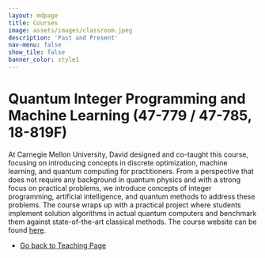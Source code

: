 ```yaml
---
layout: mdpage
title: Courses
image: assets/images/classroom.jpeg
description: 'Past and Present'
nav-menu: false
show_tile: false
banner_color: style1
---
```


# Quantum Integer Programming and Machine Learning (47-779 / 47-785, 18-819F)
At Carnegie Mellon University, David designed and co-taught this course, focusing on introducing concepts in discrete optimization, machine learning, and quantum computing for practitioners. From a perspective that does not require any background in quantum physics and with a strong focus on practical problems, we introduce concepts of integer programming, artificial intelligence, and quantum methods to address these problems. The course wraps up with a practical project where students implement solution algorithms in actual quantum computers and benchmark them against state-of-the-art classical methods.
The course website can be found [here](https://bernalde.github.io/QuIPML22/).

<ul class="actions">
    <li><a href="/7-teaching.html#courses" class="button icon fa-arrow-left">Go back to Teaching Page</a></li>
</ul>